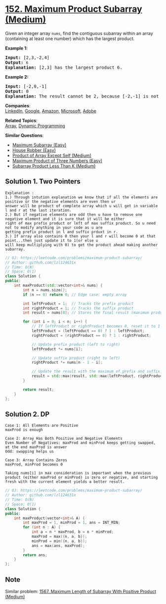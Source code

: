 # [152. Maximum Product Subarray (Medium)](https://leetcode.com/problems/maximum-product-subarray/)

<p>Given an integer array&nbsp;<code>nums</code>, find the contiguous subarray within an array (containing at least one number) which has the largest product.</p>

<p><strong>Example 1:</strong></p>

<pre><strong>Input:</strong> [2,3,-2,4]
<strong>Output:</strong> <code>6</code>
<strong>Explanation:</strong>&nbsp;[2,3] has the largest product 6.
</pre>

<p><strong>Example 2:</strong></p>

<pre><strong>Input:</strong> [-2,0,-1]
<strong>Output:</strong> 0
<strong>Explanation:</strong>&nbsp;The result cannot be 2, because [-2,-1] is not a subarray.</pre>


**Companies**:  
[LinkedIn](https://leetcode.com/company/linkedin), [Google](https://leetcode.com/company/google), [Amazon](https://leetcode.com/company/amazon), [Microsoft](https://leetcode.com/company/microsoft), [Adobe](https://leetcode.com/company/adobe)

**Related Topics**:  
[Array](https://leetcode.com/tag/array/), [Dynamic Programming](https://leetcode.com/tag/dynamic-programming/)

**Similar Questions**:
* [Maximum Subarray (Easy)](https://leetcode.com/problems/maximum-subarray/)
* [House Robber (Easy)](https://leetcode.com/problems/house-robber/)
* [Product of Array Except Self (Medium)](https://leetcode.com/problems/product-of-array-except-self/)
* [Maximum Product of Three Numbers (Easy)](https://leetcode.com/problems/maximum-product-of-three-numbers/)
* [Subarray Product Less Than K (Medium)](https://leetcode.com/problems/subarray-product-less-than-k/)

## Solution 1. Two Pointers

```
Explanation :
1.) Through intution explanation we know that if all the elements are positive or the negative elements are even then ur 
answer will be product of complete array which u will get in variable l and r at the last iteration.
2.) But if negative elements are odd then u have to remove one negative element and it is sure that it will be either 
right of max prefix product or left of max suffix product. So u need not to modify anything in your code as u are 
getting prefix product in l and suffix prduxt in r.
3.) If array also contains 0 then your l and r will become 0 at that point...then just update it to 1(or else u 
will keep multiplying with 0) to get the product ahead making another subarray.
```
```cpp
// OJ: https://leetcode.com/problems/maximum-product-subarray/
// Author: github.com/lzl124631x
// Time: O(N)
// Space: O(1)
class Solution {
public:
    int maxProduct(std::vector<int>& nums) {
        int n = nums.size();
        if (n == 0) return 0; // Edge case: empty array

        int leftProduct = 1;  // Tracks the prefix product
        int rightProduct = 1; // Tracks the suffix product
        int result = nums[0]; // Stores the final result (maximum product found so far)

        for (int i = 0; i < n; i++) {
            // If leftProduct or rightProduct becomes 0, reset it to 1
            leftProduct = (leftProduct == 0) ? 1 : leftProduct;
            rightProduct = (rightProduct == 0) ? 1 : rightProduct;

            // Update prefix product (left to right)
            leftProduct *= nums[i];

            // Update suffix product (right to left)
            rightProduct *= nums[n - 1 - i];

            // Update the result with the maximum of prefix and suffix products
            result = std::max(result, std::max(leftProduct, rightProduct));
        }

        return result;
    }
};
```

## Solution 2. DP

```
Case 1: All Elements are Positive
maxProd is enough

Case 2: Array Has Both Positive and Negative Elements
Even Number of Negatives: maxProd and minProd keeps getting swapped, at the end maxProd is answer
Odd: swapping helps us

Case 3: Array Contains Zeros
maxProd, minProd becomes 0

Taking nums[i] in max consideration is important when the previous product (either maxProd or minProd) is zero or negative, and starting fresh with the current element yields a better result.

```

```cpp
// OJ: https://leetcode.com/problems/maximum-product-subarray/
// Author: github.com/lzl124631x
// Time: O(N)
// Space: O(1)
class Solution {
public:
    int maxProduct(vector<int>& A) {
        int maxProd = 1, minProd = 1, ans = INT_MIN;
        for (int n : A) {
            int a = n * maxProd, b = n * minProd;
            maxProd = max({n, a, b});
            minProd = min({n, a, b});
            ans = max(ans, maxProd);
        }
        return ans;
    }
};
```

## Note

Similar problem: [1567. Maximum Length of Subarray With Positive Product (Medium)](https://leetcode.com/problems/maximum-length-of-subarray-with-positive-product/)

